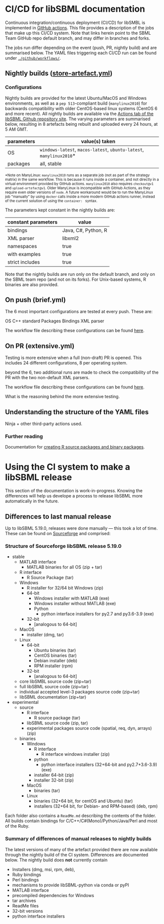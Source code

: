 
# CI/CD for libSBML documentation

Continuous integration/continuous deployment (CI/CD) for libSMBL is implemented in [GitHub actions](https://docs.github.com/en/actions). This file provides a description of the jobs that make up this CI/CD system. Note that links herein point to the SBML Team GitHub repo default branch, and may differ in branches and forks.

The jobs run differ depending on the event (push, PR, nightly build) and are summarised below. The YAML files triggering each CI/CD run can be found under [`./github/workflows/`](https://github.com/sbmlteam/libsbml/tree/development/.github/workflows).

## Nightly builds ([store-artefact.yml](https://github.com/sbmlteam/libsbml/actions/workflows/store-artefact.yml))

### Configurations
Nightly builds are provided for the latest Ubuntu/MacOS and Windows environments, as well as a `pep 513`-compliant build (`manylinux2010`) for backwards compatibility with older CentOS-based linux systems (CentOS 6 and more recent). All nightly builds are available via the [Actions tab of the libSBML Github repository site](https://github.com/sbmlteam/libsbml/actions/workflows/store-artefact.yml). The varying parameters are summarised below, resulting in 8 artefacts being rebuilt and uploaded every 24 hours, at 5 AM GMT.

| parameters | value(s) taken |
|-----|------------|
| OS | `windows-latest`, `macos-latest`, `ubuntu-latest`, `manylinux2010`* |
| packages | all, stable |

<sub>\*Note on ManyLinux: `manylinux2010` runs as a separate job (not as part of the strategy matrix) in the same workflow. This is because it runs inside a container, and not directly in a virtual environment provided by GitHub actions. `manylinux2010` also requires `checkout@v1` and `upload-artefact@v1`. Older ManyLinux is incompatible with GitHub Actions, as they require even older versions of `node`. A future workaround would be to run the ManyLinux job "manually" by using `docker` calls inside a more modern GitHub actions runner, instead of the current solution of using the `container: ` syntax.</sub>

The parameters kept constant in the nightly builds are:

| constant parameters | value |
|-------------|------------|
| bindings    | Java, C#, Python, R|
| XML parser  | libxml2 |
| namespaces  | true |
| with examples    | true |
| strict includes  | true |

Note that the nightly builds are run only on the default branch, and only on the SBML team repo (and not on its forks). For Unix-based systems, R binaries are also provided.


## On push (brief.yml)

The 6 most important configurations are tested at every push. These are:

OS
C++ standard
Packages
Bindings
XML parser

The workflow file describing these configurations can be found [here](https://github.com/sbmlteam/libsbml/actions/workflows/brief.yml).

## On PR (extensive.yml)

Testing is more extensive when a full (non-draft) PR is opened. This includes 24 different configurations, 8 per operating system.

beyond the 6, two additional runs are made to check the compatibility of the PR with the two non-default XML parsers.

The workflow file describing these configurations can be found [here](https://github.com/sbmlteam/libsbml/actions/workflows/extensive.yml).

What is the reasoning behind the more extensive testing.

## Understanding the structure of the YAML files

Ninja + other third-party actions used.

### Further reading

Documentation for [creating R source packages and binary packages](https://cran.r-project.org/doc/manuals/r-release/R-exts.html#Building-binary-packages).


# Using the CI system to make a libSBML release

This section of the documentation is work-in-progress. Knowing the differences will help us develope a process to release libSBML more automatically in the future.

## Differences to last manual release

Up to libSBML 5.19.0, releases were done manually &mdash; this took a lot of time. These can be found on [Sourceforge](https://sourceforge.net/projects/sbml/files/libsbml/5.19.0/) and comprised: 

### Structure of Sourceforge libSBML release 5.19.0

- stable
    - MATLAB interface
        - MATLAB binaries for all OS (zip + tar)
    - R interface
        - R Source Package (tar)
    - Windows 
        - R installer for 32/64 bit Windows (zip)
        - 64-bit
            - Windows installer with MATLAB (exe)
            - Windows installer without MATLAB (exe)
            - Python
                - python interface installers for py2.7 and py3.6-3.9 (exe)
        - 32-bit
            - [analogous to 64-bit]
    - MacOS
        - installer (dmg, tar)
    - Linux
        - 64-bit
            - Ubuntu binaries (tar)
            - CentOS binaries (tar)
            - Debian installer (deb)
            - RPM installer (rpm)
        - 32-bit
            - [analogous to 64-bit]
    - core libSMBL source code (zip+tar)
    - full libSBML source code (zip+tar)
    - individual accepted level-3 packages source code (zip+tar)
    - libSBML documentation (zip+tar)
- experimental
    - source
        - R interface
            - R source package (tar)
        - libSBML source code (zip, tar)
        - experimental packages source code (spatial, req, dyn, arrays) (zip)
    - binaries
        - Windows
            - R interface
                - R interface windows installer (zip)
            - python
                - python interface installers (32+64-bit and py2.7+3.6-3.9) (exe)
            - installer 64-bit (zip)
            - installer 32-bit (zip)
        - MacOS
            - binaries (tar)
        - Linux
            - binaries (32+64 bit, for centOS and Ubuntu) (tar)
            - installers (32+64 bit, for Debian- and RPM-based) (deb, rpm)

Each folder also contains a `ReadMe.md` describing the contents of the folder.
All builds contain bindings for C/C++/C#(Mono)/Python/Java/Perl and most of the Ruby.

### Summary of differences of manual releases to nightly builds

The latest versions of many of the artefact provided there are now available through the nightly build of the CI system. Differences are documented below. The nightly build does **not** currently contain
- Installers (dmg, msi, rpm, deb), 
- Ruby bindings
- Perl bindings
- mechanisms to provide libSBML-python via conda or pyPI
- MATLAB interface
- precompiled dependencies for Windows
- tar archives
- ReadMe files
- 32-bit versions
- python interface installers
